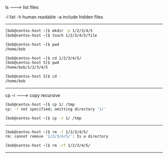


ls ---> list files

-l  list
-h  human readable
-a  include hidden files


________________________________________________________________________________________________




```bash
[bob@centos-host ~]$ mkdir -p 1/2/3/4/5
[bob@centos-host ~]$ touch 1/2/3/4/5/file

[bob@centos-host ~]$ pwd
/home/bob

[bob@centos-host ~]$ cd 1/2/3/4/5/
[bob@centos-host 5]$ pwd
/home/bob/1/2/3/4/5

[bob@centos-host 5]$ cd -
/home/bob
```

________________________________________________________________________________________________


cp -r       --->    copy recursive

```bash
[bob@centos-host ~]$ cp 1/ /tmp
cp: -r not specified; omitting directory '1/'

[bob@centos-host ~]$ cp -r 1/ /tmp
```

________________________________________________________________________________________________


```bash
[bob@centos-host ~]$ rm -f 1/2/3/4/5/
rm: cannot remove '1/2/3/4/5/': Is a directory

[bob@centos-host ~]$ rm -rf 1/2/3/4/5/
```

________________________________________________________________________________________________
